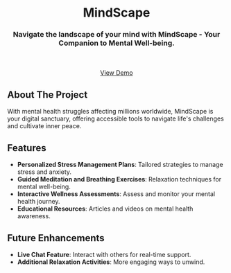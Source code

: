 <h1 align="center"> MindScape </h1>
<h3 align="center"> Navigate the landscape of your mind with MindScape - Your Companion to Mental Well-being.
 </h3>
<p align="center">
    <br />
    <br />
    <a href="https://parag000.github.io/HackDavis2024-MindScape/">View Demo</a>
  </p>
</p>

## About The Project 
<p>With mental health struggles affecting millions worldwide, MindScape is your digital sanctuary, offering accessible tools to navigate life's challenges and cultivate inner peace.

</p>


## Features
- **Personalized Stress Management Plans**: Tailored strategies to manage stress and anxiety.
- **Guided Meditation and Breathing Exercises**: Relaxation techniques for mental well-being.
- **Interactive Wellness Assessments**: Assess and monitor your mental health journey.
- **Educational Resources**: Articles and videos on mental health awareness.

## Future Enhancements
- **Live Chat Feature**: Interact with others for real-time support.
- **Additional Relaxation Activities**: More engaging ways to unwind.
